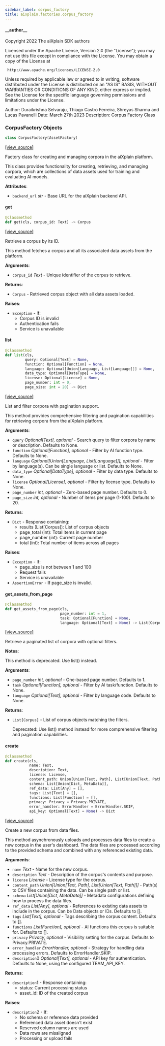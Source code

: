 ```yaml
---
sidebar_label: corpus_factory
title: aixplain.factories.corpus_factory
---
```


#### \_\_author\_\_

Copyright 2022 The aiXplain SDK authors

Licensed under the Apache License, Version 2.0 (the &quot;License&quot;);
you may not use this file except in compliance with the License.
You may obtain a copy of the License at

     http://www.apache.org/licenses/LICENSE-2.0

Unless required by applicable law or agreed to in writing, software
distributed under the License is distributed on an &quot;AS IS&quot; BASIS,
WITHOUT WARRANTIES OR CONDITIONS OF ANY KIND, either express or implied.
See the License for the specific language governing permissions and
limitations under the License.

Author: Duraikrishna Selvaraju, Thiago Castro Ferreira, Shreyas Sharma and Lucas Pavanelli
Date: March 27th 2023
Description:
    Corpus Factory Class

### CorpusFactory Objects

```python
class CorpusFactory(AssetFactory)
```

[[view_source]](https://github.com/aixplain/aiXplain/blob/main/aixplain/factories/corpus_factory.py#L50)

Factory class for creating and managing corpora in the aiXplain platform.

This class provides functionality for creating, retrieving, and managing
corpora, which are collections of data assets used for training and
evaluating AI models.

**Attributes**:

- `backend_url` _str_ - Base URL for the aiXplain backend API.

#### get

```python
@classmethod
def get(cls, corpus_id: Text) -> Corpus
```

[[view_source]](https://github.com/aixplain/aiXplain/blob/main/aixplain/factories/corpus_factory.py#L128)

Retrieve a corpus by its ID.

This method fetches a corpus and all its associated data assets from
the platform.

**Arguments**:

- `corpus_id` _Text_ - Unique identifier of the corpus to retrieve.
  

**Returns**:

- `Corpus` - Retrieved corpus object with all data assets loaded.
  

**Raises**:

- `Exception` - If:
  - Corpus ID is invalid
  - Authentication fails
  - Service is unavailable

#### list

```python
@classmethod
def list(cls,
         query: Optional[Text] = None,
         function: Optional[Function] = None,
         language: Optional[Union[Language, List[Language]]] = None,
         data_type: Optional[DataType] = None,
         license: Optional[License] = None,
         page_number: int = 0,
         page_size: int = 20) -> Dict
```

[[view_source]](https://github.com/aixplain/aiXplain/blob/main/aixplain/factories/corpus_factory.py#L176)

List and filter corpora with pagination support.

This method provides comprehensive filtering and pagination capabilities
for retrieving corpora from the aiXplain platform.

**Arguments**:

- `query` _Optional[Text], optional_ - Search query to filter corpora by name
  or description. Defaults to None.
- `function` _Optional[Function], optional_ - Filter by AI function type.
  Defaults to None.
- `language` _Optional[Union[Language, List[Language]]], optional_ - Filter by
  language(s). Can be single language or list. Defaults to None.
- `data_type` _Optional[DataType], optional_ - Filter by data type.
  Defaults to None.
- `license` _Optional[License], optional_ - Filter by license type.
  Defaults to None.
- `page_number` _int, optional_ - Zero-based page number. Defaults to 0.
- `page_size` _int, optional_ - Number of items per page (1-100).
  Defaults to 20.
  

**Returns**:

- `Dict` - Response containing:
  - results (List[Corpus]): List of corpus objects
  - page_total (int): Total items in current page
  - page_number (int): Current page number
  - total (int): Total number of items across all pages
  

**Raises**:

- `Exception` - If:
  - page_size is not between 1 and 100
  - Request fails
  - Service is unavailable
- `AssertionError` - If page_size is invalid.

#### get\_assets\_from\_page

```python
@classmethod
def get_assets_from_page(cls,
                         page_number: int = 1,
                         task: Optional[Function] = None,
                         language: Optional[Text] = None) -> List[Corpus]
```

[[view_source]](https://github.com/aixplain/aiXplain/blob/main/aixplain/factories/corpus_factory.py#L278)

Retrieve a paginated list of corpora with optional filters.

**Notes**:

  This method is deprecated. Use list() instead.
  

**Arguments**:

- `page_number` _int, optional_ - One-based page number. Defaults to 1.
- `task` _Optional[Function], optional_ - Filter by AI task/function.
  Defaults to None.
- `language` _Optional[Text], optional_ - Filter by language code.
  Defaults to None.
  

**Returns**:

- `List[Corpus]` - List of corpus objects matching the filters.
  
  Deprecated:
  Use list() method instead for more comprehensive filtering and
  pagination capabilities.

#### create

```python
@classmethod
def create(cls,
           name: Text,
           description: Text,
           license: License,
           content_path: Union[Union[Text, Path], List[Union[Text, Path]]],
           schema: List[Union[Dict, MetaData]],
           ref_data: List[Any] = [],
           tags: List[Text] = [],
           functions: List[Function] = [],
           privacy: Privacy = Privacy.PRIVATE,
           error_handler: ErrorHandler = ErrorHandler.SKIP,
           api_key: Optional[Text] = None) -> Dict
```

[[view_source]](https://github.com/aixplain/aiXplain/blob/main/aixplain/factories/corpus_factory.py#L310)

Create a new corpus from data files.

This method asynchronously uploads and processes data files to create a new
corpus in the user&#x27;s dashboard. The data files are processed according to
the provided schema and combined with any referenced existing data.

**Arguments**:

- `name` _Text_ - Name for the new corpus.
- `description` _Text_ - Description of the corpus&#x27;s contents and purpose.
- `license` _License_ - License type for the corpus.
- `content_path` _Union[Union[Text, Path], List[Union[Text, Path]]]_ - Path(s)
  to CSV files containing the data. Can be single path or list.
- `schema` _List[Union[Dict, MetaData]]_ - Metadata configurations defining
  how to process the data files.
- `ref_data` _List[Any], optional_ - References to existing data assets to
  include in the corpus. Can be Data objects or IDs. Defaults to [].
- `tags` _List[Text], optional_ - Tags describing the corpus content.
  Defaults to [].
- `functions` _List[Function], optional_ - AI functions this corpus is
  suitable for. Defaults to [].
- `privacy` _Privacy, optional_ - Visibility setting for the corpus.
  Defaults to Privacy.PRIVATE.
- `error_handler` _ErrorHandler, optional_ - Strategy for handling data
  processing errors. Defaults to ErrorHandler.SKIP.
- `description`0 _Optional[Text], optional_ - API key for authentication.
  Defaults to None, using the configured TEAM_API_KEY.
  

**Returns**:

- `description`1 - Response containing:
  - status: Current processing status
  - asset_id: ID of the created corpus
  

**Raises**:

- `description`2 - If:
  - No schema or reference data provided
  - Referenced data asset doesn&#x27;t exist
  - Reserved column names are used
  - Data rows are misaligned
  - Processing or upload fails

